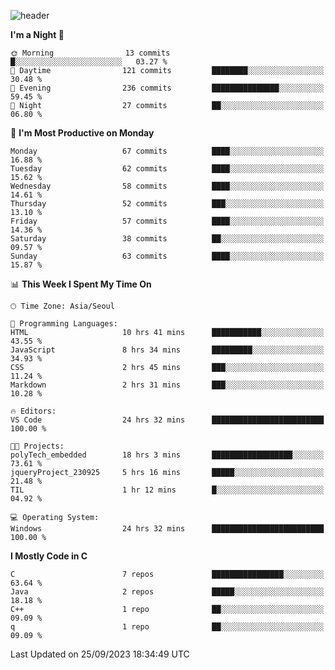 
![header](https://capsule-render.vercel.app/api?type=slice&color=323C73&height=100&section=header&text=Hi!%20I'm%20Min-hee&fontSize=90&animation=twinkling&fontColor=D5C2EE)


<!--START_SECTION:waka-->
**I'm a Night 🦉** 

```text
🌞 Morning                13 commits          █░░░░░░░░░░░░░░░░░░░░░░░░   03.27 % 
🌆 Daytime                121 commits         ████████░░░░░░░░░░░░░░░░░   30.48 % 
🌃 Evening                236 commits         ███████████████░░░░░░░░░░   59.45 % 
🌙 Night                  27 commits          ██░░░░░░░░░░░░░░░░░░░░░░░   06.80 % 
```
📅 **I'm Most Productive on Monday** 

```text
Monday                   67 commits          ████░░░░░░░░░░░░░░░░░░░░░   16.88 % 
Tuesday                  62 commits          ████░░░░░░░░░░░░░░░░░░░░░   15.62 % 
Wednesday                58 commits          ████░░░░░░░░░░░░░░░░░░░░░   14.61 % 
Thursday                 52 commits          ███░░░░░░░░░░░░░░░░░░░░░░   13.10 % 
Friday                   57 commits          ████░░░░░░░░░░░░░░░░░░░░░   14.36 % 
Saturday                 38 commits          ██░░░░░░░░░░░░░░░░░░░░░░░   09.57 % 
Sunday                   63 commits          ████░░░░░░░░░░░░░░░░░░░░░   15.87 % 
```


📊 **This Week I Spent My Time On** 

```text
🕑︎ Time Zone: Asia/Seoul

💬 Programming Languages: 
HTML                     10 hrs 41 mins      ███████████░░░░░░░░░░░░░░   43.55 % 
JavaScript               8 hrs 34 mins       █████████░░░░░░░░░░░░░░░░   34.93 % 
CSS                      2 hrs 45 mins       ███░░░░░░░░░░░░░░░░░░░░░░   11.24 % 
Markdown                 2 hrs 31 mins       ███░░░░░░░░░░░░░░░░░░░░░░   10.28 % 

🔥 Editors: 
VS Code                  24 hrs 32 mins      █████████████████████████   100.00 % 

🐱‍💻 Projects: 
polyTech_embedded        18 hrs 3 mins       ██████████████████░░░░░░░   73.61 % 
jqueryProject_230925     5 hrs 16 mins       █████░░░░░░░░░░░░░░░░░░░░   21.48 % 
TIL                      1 hr 12 mins        █░░░░░░░░░░░░░░░░░░░░░░░░   04.92 % 

💻 Operating System: 
Windows                  24 hrs 32 mins      █████████████████████████   100.00 % 
```

**I Mostly Code in C** 

```text
C                        7 repos             ████████████████░░░░░░░░░   63.64 % 
Java                     2 repos             █████░░░░░░░░░░░░░░░░░░░░   18.18 % 
C++                      1 repo              ██░░░░░░░░░░░░░░░░░░░░░░░   09.09 % 
q                        1 repo              ██░░░░░░░░░░░░░░░░░░░░░░░   09.09 % 
```




 Last Updated on 25/09/2023 18:34:49 UTC
<!--END_SECTION:waka-->










<!-- 깃허브 프로필 스탯 오류 https://80000coding.oopy.io/c4235590-9033-49b3-943c-f8b6c1bfbc36 --!>

 <!--
**Minhee713/Minhee713** is a ✨ _special_ ✨ repository because its `README.md` (this file) appears on your GitHub profile.

Here are some ideas to get you started:

- 🔭 I’m currently working on ...
- 🌱 I’m currently learning ...
- 👯 I’m looking to collaborate on ...
- 🤔 I’m looking for help with ...
- 💬 Ask me about ...
- 📫 How to reach me: ...
- 😄 Pronouns: ...
- ⚡ Fun fact: ...
-->
